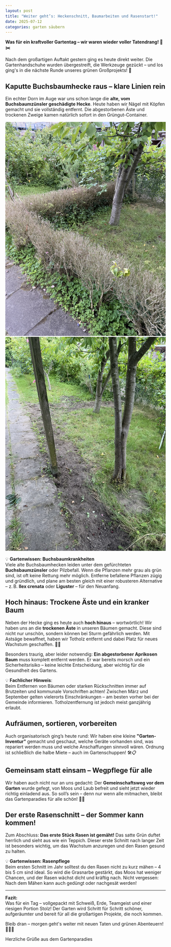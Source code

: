 ```yaml
---
layout: post
title: "Weiter geht’s: Heckenschnitt, Baumarbeiten und Rasenstart!"
date: 2025-07-12
categories: garten säubern
---
```


**Was für ein kraftvoller Gartentag – wir waren wieder voller Tatendrang! 🌳✂️**

Nach dem großartigen Auftakt gestern ging es heute direkt weiter. Die Gartenhandschuhe wurden übergestreift, die Werkzeuge gezückt – und los ging's in die nächste Runde unseres grünen Großprojekts! 🌿

## Kaputte Buchsbaumhecke raus – klare Linien rein

Ein echter Dorn im Auge war uns schon lange die **alte, vom Buchsbaumzünsler geschädigte Hecke**. Heute haben wir Nägel mit Köpfen gemacht und sie vollständig entfernt. Die abgestorbenen Äste und trockenen Zweige kamen natürlich sofort in den Grüngut-Container.

![hecke](/assets/images/2025-07-12/hecke_trocken.JPEG)
![hecke](/assets/images/2025-07-12/hecke_weg.JPEG)

💡 **Gartenwissen: Buchsbaumkrankheiten**  
Viele alte Buchsbaumhecken leiden unter dem gefürchteten **Buchsbaumzünsler** oder Pilzbefall. Wenn die Pflanzen mehr grau als grün sind, ist oft keine Rettung mehr möglich. Entferne befallene Pflanzen zügig und gründlich, und plane am besten gleich mit einer robusteren Alternative – z. B. **Ilex crenata** oder **Liguster** – für den Neuanfang.

## Hoch hinaus: Trockene Äste und ein kranker Baum

Neben der Hecke ging es heute auch **hoch hinaus** – wortwörtlich! Wir haben uns an die **trockenen Äste** in unseren Bäumen gemacht. Diese sind nicht nur unschön, sondern können bei Sturm gefährlich werden. Mit Astsäge bewaffnet, haben wir Totholz entfernt und dabei Platz für neues Wachstum geschaffen. 🌳✨

Besonders traurig, aber leider notwendig: **Ein abgestorbener Aprikosen Baum** muss komplett entfernt werden. Er war bereits morsch und ein Sicherheitsrisiko – keine leichte Entscheidung, aber wichtig für die Gesundheit des Gartens.

💡 **Fachlicher Hinweis**:  
Beim Entfernen von Bäumen oder starken Rückschnitten immer auf Brutzeiten und kommunale Vorschriften achten! Zwischen März und September gelten vielerorts Einschränkungen – am besten vorher bei der Gemeinde informieren. Totholzentfernung ist jedoch meist ganzjährig erlaubt.

## Aufräumen, sortieren, vorbereiten

Auch organisatorisch ging’s heute rund: Wir haben eine kleine **"Garten-Inventur"** gemacht und geschaut, welche Geräte vorhanden sind, was repariert werden muss und welche Anschaffungen sinnvoll wären. Ordnung ist schließlich die halbe Miete – auch im Gartenschuppen! 🛠️📋

## Gemeinsam statt einsam – Wegpflege für alle

Wir haben auch nicht nur an uns gedacht: Der **Gemeinschaftsweg vor dem Garten** wurde gefegt, von Moos und Laub befreit und sieht jetzt wieder richtig einladend aus. So soll’s sein – denn nur wenn alle mitmachen, bleibt das Gartenparadies für alle schön! 🤝✨

## Der erste Rasenschnitt – der Sommer kann kommen!

Zum Abschluss: **Das erste Stück Rasen ist gemäht!** Das satte Grün duftet herrlich und sieht aus wie ein Teppich. Dieser erste Schnitt nach langer Zeit ist besonders wichtig, um das Wachstum anzuregen und den Rasen gesund zu halten.

💡 **Gartenwissen: Rasenpflege**  
Beim ersten Schnitt im Jahr solltest du den Rasen nicht zu kurz mähen – 4 bis 5 cm sind ideal. So wird die Grasnarbe gestärkt, das Moos hat weniger Chancen, und der Rasen wächst dicht und kräftig nach. Nicht vergessen: Nach dem Mähen kann auch gedüngt oder nachgesät werden!

---

**Fazit:**  
Was für ein Tag – vollgepackt mit Schweiß, Erde, Teamgeist und einer riesigen Portion Stolz! Der Garten wird Schritt für Schritt schöner, aufgeräumter und bereit für all die großartigen Projekte, die noch kommen.

Bleib dran – morgen geht's weiter mit neuen Taten und grünen Abenteuern! 🌱💪💚

Herzliche Grüße aus dem Gartenparadies
